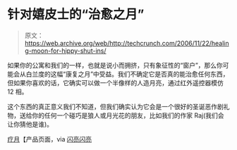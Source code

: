 # 针对嬉皮士的“治愈之月”

> 原文：<https://web.archive.org/web/http://techcrunch.com/2006/11/22/healing-moon-for-hippy-shut-ins/>

如果你的公寓和我们的一样，也就是说小而拥挤，只有象征性的“窗户”，那么你可能会从白兰度的这幅“康复之月”中受益。我们不确定它是否真的能治愈任何东西，但如果你喜欢的话，它确实可以做一个半像样的人造月亮，通过红外遥控器模仿 12 相。

这个东西的真正意义我们不知道，但我们确实认为它会是一个很好的圣诞恶作剧礼物，送给你的任何一个碰巧是狼人或月光花的朋友，比如我们的作家 Raj(我们会让你猜他是谁)。

[疗月](https://web.archive.org/web/20140908213500/http://toys.brando.com.hk/prod_detail.php?prod_id=00155)【产品页面，via [闪亮闪亮](https://web.archive.org/web/20140908213500/http://www.shinyshiny.tv/2006/11/get_the_moon_in.html#trackback)